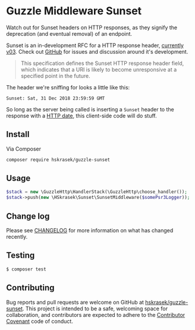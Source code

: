# Guzzle Middleware Sunset

Watch out for Sunset headers on HTTP responses, as they signify the deprecation (and eventual removal) of an endpoint.

Sunset is an in-development RFC for a HTTP response header, [currently v03][sunset-draft]. Check out [GitHub][sunset-github] for issues and discussion around it's development.

> This specification defines the Sunset HTTP response header field, which indicates that a URI is likely to become unresponsive at a specified point in the future.

[sunset-draft]: https://tools.ietf.org/html/draft-wilde-sunset-header-03
[sunset-github]: https://github.com/dret/I-D/tree/master/sunset-header

The header we're sniffing for looks a little like this:

```
Sunset: Sat, 31 Dec 2018 23:59:59 GMT
```

So long as the server being called is inserting a `Sunset` header to the response with a [HTTP date], this client-side code will do stuff.

[HTTP date]: https://tools.ietf.org/html/rfc7231#section-7.1.1.1

## Install

Via Composer

```bash
composer require hskrasek/guzzle-sunset
```

## Usage

```php
$stack = new \GuzzleHttp\HandlerStack(\GuzzleHttp\choose_handler());
$stack->push(new \HSkrasek\Sunset\SunsetMiddleware($somePsr3Logger));
```

## Change log

Please see [CHANGELOG](CHANGELOG.md) for more information on what has changed recently.

## Testing

``` bash
$ composer test
```

## Contributing

Bug reports and pull requests are welcome on GitHub at [hskrasek/guzzle-sunset](https://github.com/hskrasek/guzzle-sunset). This project is intended to be a safe, welcoming space for collaboration, and contributors are expected to adhere to the [Contributor Covenant](http://contributor-covenant.org) code of conduct.
